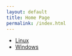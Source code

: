 ```yaml
---
layout: default
title: Home Page
permalink: /index.html
---
```


<ul>
<li><a href="{{ site.url }}{{site.baseurl}}/linux/">Linux</a></li>
<li><a href="{{ site.url }}{{site.baseurl}}/windows/">Windows</a></li>
</ul>


